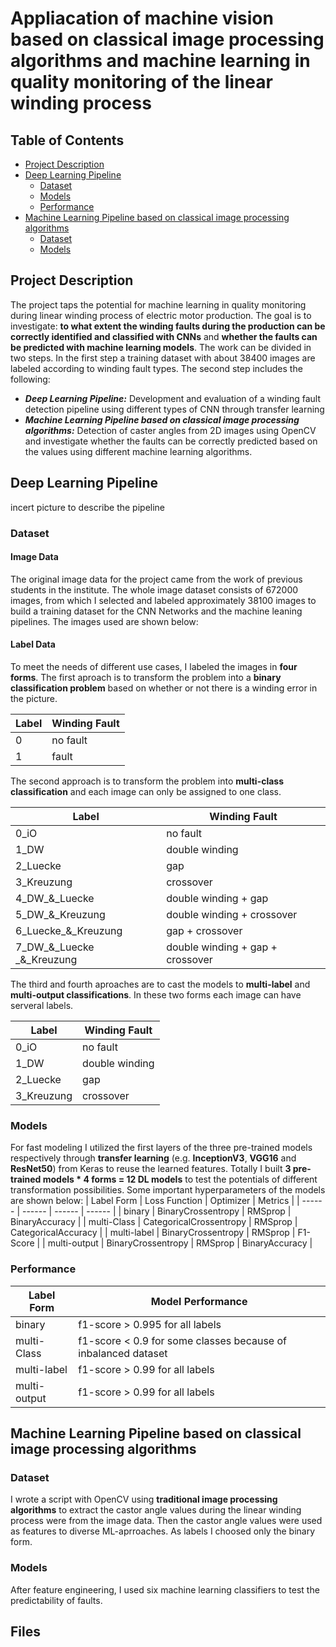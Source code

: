 # Appliacation of machine vision based on classical image processing algorithms and machine learning in quality monitoring of the linear winding process
## Table of Contents
* [Project Description](#Project-Description)
* [Deep Learning Pipeline](#Deep-Learning-Pipeline)
    * [Dataset](#Dataset)
    * [Models](#Models)
    * [Performance](#Performance)
* [Machine Learning Pipeline based on classical image processing algorithms](#Machine-Learning-Pipeline-based-on-classical-image-processing-algorithms)
    * [Dataset](#Dataset)
    * [Models](#Models)

## Project Description

The project taps the potential for machine learning in quality monitoring during linear winding process of electric motor production. The goal is to investigate: **to what extent the winding faults during the production can be correctly identified and classified with CNNs** and **whether the faults can be predicted with machine learning models**. The work can be divided in two steps. In the first step a training dataset with about 38400 images are labeled according to winding fault types. The second step includes the following: 
* ***Deep Learning Pipeline:*** Development and evaluation of a winding fault detection pipeline using different types of CNN through transfer learning
* ***Machine Learning Pipeline based on classical image processing algorithms:*** Detection of caster angles from 2D images using OpenCV and investigate whether the faults can be correctly predicted based on the values using different machine learning algorithms.

[logo]: https://github.com/adam-p/markdown-here/raw/master/src/common/images/icon48.png "Project Description"

## Deep Learning Pipeline

incert picture to describe the pipeline

### Dataset
#### Image Data

The original image data for the project came from the work of previous students in the institute. The whole image dataset consists of 672000 images, from which I selected and labeled approximately 38100 images to build a training dataset for the CNN Networks and the machine leaning pipelines. The images used are shown below:

#### Label Data

To meet the needs of different use cases, I labeled the images in **four forms**. The first aproach is to transform the problem into a **binary classification problem** based on whether or not there is a winding error in the picture. 

| Label | Winding Fault |
| ------ | ------ |
| 0 | no fault |
| 1 | fault |

The second approach is to transform the problem into **multi-class classification** and each image can only be assigned to one class.

| Label | Winding Fault |
| ------ | ------ |
| 0_iO | no fault |
| 1_DW | double winding |
| 2_Luecke | gap |
| 3_Kreuzung | crossover |
| 4_DW_&_Luecke | double winding + gap |
| 5_DW_&_Kreuzung | double winding + crossover |
| 6_Luecke_&_Kreuzung | gap + crossover |
| 7_DW_&_Luecke _&_Kreuzung | double winding + gap + crossover |

The third and fourth aproaches are to cast the models to **multi-label** and **multi-output classifications**. In these two forms each image can have serveral labels.

| Label | Winding Fault |
| ------ | ------ |
| 0_iO | no fault |
| 1_DW | double winding |
| 2_Luecke | gap |
| 3_Kreuzung | crossover |

### Models
For fast modeling I utilized the first layers of the three pre-trained models respectively through **transfer learning** (e.g. **InceptionV3**, **VGG16** and **ResNet50**) from Keras to reuse the learned features. Totally I built **3 pre-trained models * 4 forms = 12 DL models** to test the potentials of different transformation possibilities. Some important hyperparameters of the models are shown below:
| Label Form | Loss Function | Optimizer | Metrics |
| ------ | ------ | ------ | ------ |
| binary | BinaryCrossentropy  | RMSprop | BinaryAccuracy |
| multi-Class | CategoricalCrossentropy  | RMSprop | CategoricalAccuracy |
| multi-label | BinaryCrossentropy | RMSprop | F1-Score |
| multi-output | BinaryCrossentropy | RMSprop | BinaryAccuracy |

### Performance
| Label Form | Model Performance |
| ------ | ------ |
| binary | f1-score > 0.995 for all labels  |
| multi-Class | f1-score < 0.9 for some classes because of inbalanced dataset  |
| multi-label | f1-score > 0.99 for all labels |
| multi-output | f1-score > 0.99 for all labels |

## Machine Learning Pipeline based on classical image processing algorithms
### Dataset
I wrote a script with OpenCV using **traditional image processing algorithms** to extract the castor angle values during the linear winding process were from the image data. Then the castor angle values were used as features to diverse ML-aprroaches. As labels I choosed only the binary form.
### Models
After feature engineering, I used six machine learning classifiers to test the predictability of faults.

## Files
